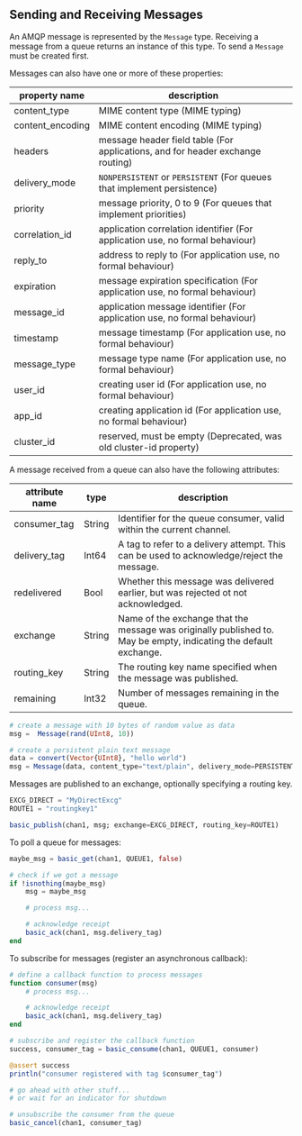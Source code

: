 ## Sending and Receiving Messages

An AMQP message is represented by the `Message` type. Receiving a message from a queue returns an instance of this type. To send a `Message` must be created first.

Messages can also have one or more of these properties:

| property name    | description                                                                        |
| ---------------- | ---------------------------------------------------------------------------------- |
| content_type     | MIME content type (MIME typing)                                                    |
| content_encoding | MIME content encoding (MIME typing)                                                |
| headers          | message header field table (For applications, and for header exchange routing)     |
| delivery_mode    | `NONPERSISTENT` or `PERSISTENT` (For queues that implement persistence)            |
| priority         | message priority, 0 to 9 (For queues that implement priorities)                    |
| correlation_id   | application correlation identifier (For application use, no formal behaviour)      |
| reply_to         | address to reply to (For application use, no formal behaviour)                     |
| expiration       | message expiration specification (For application use, no formal behaviour)        |
| message_id       | application message identifier (For application use, no formal behaviour)          |
| timestamp        | message timestamp (For application use, no formal behaviour)                       |
| message_type     | message type name (For application use, no formal behaviour)                       |
| user_id          | creating user id (For application use, no formal behaviour)                        |
| app_id           | creating application id (For application use, no formal behaviour)                 |
| cluster_id       | reserved, must be empty (Deprecated, was old cluster-id property)                  |

A message received from a queue can also have the following attributes:

| attribute name   | type        | description                                                                                                       |
| ---------------- | ----------- | ----------------------------------------------------------------------------------------------------------------- |
| consumer_tag     | String      | Identifier for the queue consumer, valid within the current channel.                                              |
| delivery_tag     | Int64       | A tag to refer to a delivery attempt. This can be used to acknowledge/reject the message.                         |
| redelivered      | Bool        | Whether this message was delivered earlier, but was rejected ot not acknowledged.                                 |
| exchange         | String      | Name of the exchange that the message was originally published to. May be empty, indicating the default exchange. |
| routing_key      | String      | The routing key name specified when the message was published.                                                    |
| remaining        | Int32       | Number of messages remaining in the queue.                                                                        |


````julia
# create a message with 10 bytes of random value as data
msg =  Message(rand(UInt8, 10))

# create a persistent plain text message
data = convert(Vector{UInt8}, "hello world")
msg = Message(data, content_type="text/plain", delivery_mode=PERSISTENT)
````

Messages are published to an exchange, optionally specifying a routing key.

````julia
EXCG_DIRECT = "MyDirectExcg"
ROUTE1 = "routingkey1"

basic_publish(chan1, msg; exchange=EXCG_DIRECT, routing_key=ROUTE1)
````

To poll a queue for messages:

````julia
maybe_msg = basic_get(chan1, QUEUE1, false)

# check if we got a message
if !isnothing(maybe_msg)
    msg = maybe_msg

    # process msg...

    # acknowledge receipt
    basic_ack(chan1, msg.delivery_tag)
end
````

To subscribe for messages (register an asynchronous callback):

````julia
# define a callback function to process messages
function consumer(msg)
    # process msg...

    # acknowledge receipt
    basic_ack(chan1, msg.delivery_tag)
end

# subscribe and register the callback function
success, consumer_tag = basic_consume(chan1, QUEUE1, consumer)

@assert success
println("consumer registered with tag $consumer_tag")

# go ahead with other stuff...
# or wait for an indicator for shutdown

# unsubscribe the consumer from the queue
basic_cancel(chan1, consumer_tag)
````
